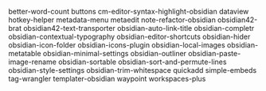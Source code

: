 better-word-count
buttons
cm-editor-syntax-highlight-obsidian
dataview
hotkey-helper
metadata-menu
metaedit
note-refactor-obsidian
obsidian42-brat
obsidian42-text-transporter
obsidian-auto-link-title
obsidian-completr
obsidian-contextual-typography
obsidian-editor-shortcuts
obsidian-hider
obsidian-icon-folder
obsidian-icons-plugin
obsidian-local-images
obsidian-metatable
obsidian-minimal-settings
obsidian-outliner
obsidian-paste-image-rename
obsidian-sortable
obsidian-sort-and-permute-lines
obsidian-style-settings
obsidian-trim-whitespace
quickadd
simple-embeds
tag-wrangler
templater-obsidian
waypoint
workspaces-plus
